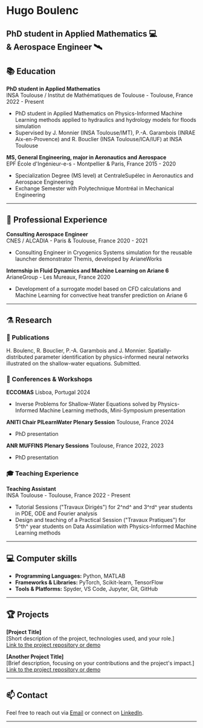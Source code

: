 # Hugo Boulenc

## PhD student in Applied Mathematics 💻 <br> & Aerospace Engineer 🛰️

## 📚 Education

**PhD student in Applied Mathematics**  
INSA Toulouse / Institut de Mathématiques de Toulouse - Toulouse, France
2022 - Present 

- PhD student in Applied Mathematics on Physics-Informed Machine Learning methods applied to hydraulics and hydrology models for floods simulation
- Supervised by J. Monnier (INSA Toulouse/IMT), P.-A. Garambois (INRAE Aix-en-Provence) and R. Bouclier (INSA Toulouse/ICA/IUF) at INSA Toulouse

**MS, General Engineering, major in Aeronautics and Aerospace**  
EPF École d'Ingénieur-e-s - Montpellier & Paris, France
2015 - 2020 

- Specialization Degree (MS level) at CentraleSupélec in Aeronautics and Aerospace Engineering
- Exchange Semester with Polytechnique Montréal in Mechanical Engineering 

---

## 💼 Professional Experience

**Consulting Aerospace Engineer**  
CNES / ALCADIA - Paris & Toulouse, France
2020 - 2021

- Consulting Engineer in Cryogenics Systems simulation for the reusable launcher demonstrator Themis, developed by ArianeWorks

**Internship in Fluid Dynamics and Machine Learning on Ariane 6**  
ArianeGroup - Les Mureaux, France
2020

- Development of a surrogate model based on CFD calculations and Machine Learning for convective heat transfer prediction on Ariane 6

---

## ⚗️ Research

### 📰 Publications

H. Boulenc, R. Bouclier, P.-A. Garambois and J. Monnier. Spatially-distributed parameter identification by physics-informed neural networks illustrated on the shallow-water equations. Submitted.

### 🎤 Conferences & Workshops

**ECCOMAS** 
Lisboa, Portugal
2024

- Inverse Problems for Shallow-Water Equations solved by Physics-Informed Machine Learning methods, Mini-Symposium presentation

**ANITI Chair PILearnWater Plenary Session**
Toulouse, France
2024

- PhD presentation

**ANR MUFFINS Plenary Sessions**
Toulouse, France
2022, 2023

- PhD presentation

### 🎓 Teaching Experience

**Teaching Assistant**  
INSA Toulouse - Toulouse, France
2022 - Present

- Tutorial Sessions ("Travaux Dirigés") for 2^nd^ and 3^rd^ year students in PDE, ODE and Fourier analysis 
- Design and teaching of a Practical Session ("Travaux Pratiques") for 5^th^ year students on Data Assimilation with Physics-Informed Machine Learning methods

---

## 💻 Computer skills

- **Programming Languages:** Python, MATLAB
- **Frameworks & Libraries:** PyTorch, Scikit-learn, TensorFlow
- **Tools & Platforms:** Spyder, VS Code, Jupyter, Git, GitHub

---

## 🏆 Projects

**[Project Title]**  
[Short description of the project, technologies used, and your role.]  
[Link to the project repository or demo](https://github.com/your-project)

**[Another Project Title]**  
[Brief description, focusing on your contributions and the project's impact.]  
[Link to the project repository or demo](https://github.com/your-other-project)

---

## 📫 Contact

Feel free to reach out via [Email](mailto:hugo.boulenc@insa-toulouse.fr) or connect on [LinkedIn](https://www.linkedin.com/in/hugo-boulenc-596694132/).

---
